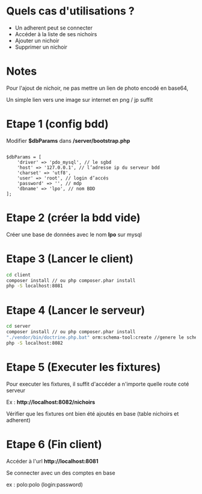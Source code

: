 # Quels cas d'utilisations ? 

- Un adherent peut se connecter
- Accéder à la liste de ses nichoirs
- Ajouter un nichoir 
- Supprimer un nichoir

# Notes 

Pour l'ajout de nichoir, ne pas mettre un lien de photo encodé en base64,

Un simple lien vers une image sur internet en png / jp suffit

# Etape 1 (config bdd) 

Modifier **$dbParams** dans **/server/bootstrap.php** 

```

$dbParams = [
    'driver' => 'pdo_mysql', // le sgbd
    'host' => '127.0.0.1', // l’adresse ip du serveur bdd
    'charset' => 'utf8',
    'user' => 'root', // login d’accés
    'password' => '', // mdp
    'dbname' => 'lpo', // nom BDD
];
```

# Etape 2 (créer la bdd vide)

Créer une base de données avec le nom **lpo** sur mysql

# Etape 3 (Lancer le client) 

``` bash
cd client
composer install // ou php composer.phar install
php -S localhost:8081
```

# Etape 4  (Lancer le serveur)

``` bash
cd server
composer install // ou php composer.phar install
"./vendor/bin/doctrine.php.bat" orm:schema-tool:create //genere le schema bdd
php -S localhost:8082
```


# Etape 5 (Executer les fixtures)

Pour executer les fixtures, il suffit d'accéder a n'importe quelle route coté serveur

Ex : **http://localhost:8082/nichoirs**

Vérifier que les fixtures ont bien été ajoutés en base (table nichoirs et adherent)


# Etape 6 (Fin client)
 
Accéder à l'url **http://localhost:8081**

Se connecter avec un des comptes en base

ex : polo:polo (login:password)